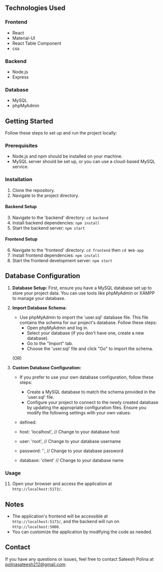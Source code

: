 ## Technologies Used

### Frontend
- React
- Material-UI
- React Table Component
- css

### Backend
- Node.js
- Express

### Database
- MySQL
- phpMyAdmin

## Getting Started

Follow these steps to set up and run the project locally:

### Prerequisites

- Node.js and npm should be installed on your machine.
- MySQL server should be set up, or you can use a cloud-based MySQL service.

### Installation

1. Clone the repository.
2. Navigate to the project directory.

#### Backend Setup

3. Navigate to the 'backend' directory: `cd backend`
4. Install backend dependencies: `npm install`
5. Start the backend server: `npm start`

#### Frontend Setup

6. Navigate to the 'frontend' directory: `cd frontend` then `cd Web-app`
7. Install frontend dependencies: `npm install`
8. Start the frontend development server: `npm start`

## Database Configuration

1. **Database Setup:** First, ensure you have a MySQL database set up to store your project data. You can use tools like phpMyAdmin or XAMPP to manage your database.

2. **Import Database Schema:**
   - Use phpMyAdmin to import the 'user.sql' database file. This file contains the schema for our project's database. Follow these steps:
     - Open phpMyAdmin and log in.
     - Select your database (if you don't have one, create a new database).
     - Go to the "Import" tab.
     - Choose the 'user.sql' file and click "Go" to import the schema.

   (OR)

3. **Custom Database Configuration:**
   - If you prefer to use your own database configuration, follow these steps:
     - Create a MySQL database to match the schema provided in the 'user.sql' file.
     - Configure your project to connect to the newly created database by updating the appropriate configuration files. Ensure you modify the following settings with your own values:

   - defined:
   - host: 'localhost',      // Change to your database host

   - user: 'root',           // Change to your database username
   
   - password: '',           // Change to your database password
   
    - database: 'client'      // Change to your database name

### Usage

11. Open your browser and access the application at ` http://localhost:5173/`.

## Notes

- The application's frontend will be accessible at ` http://localhost:5173/`, and the backend will run on `http://localhost:5000`.
- You can customize the application by modifying the code as needed.

## Contact

If you have any questions or issues, feel free to contact Sateesh Polina at polinasateesh212@gmail.com.
